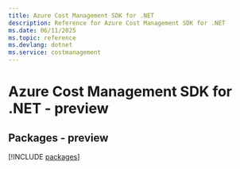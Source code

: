 ```yaml
---
title: Azure Cost Management SDK for .NET
description: Reference for Azure Cost Management SDK for .NET
ms.date: 06/11/2025
ms.topic: reference
ms.devlang: dotnet
ms.service: costmanagement
---
```

# Azure Cost Management SDK for .NET - preview
## Packages - preview
[!INCLUDE [packages](cost-management-index.md)]